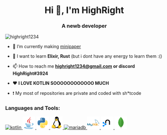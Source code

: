 <h1 align="center">Hi 👋, I'm HighRight</h1>
<h3 align="center">A newb developer</h3>

<p align="left"> <img src="https://komarev.com/ghpvc/?username=highright1234&label=Profile%20views&color=0e75b6&style=flat" alt="highright1234" /> </p>

- 🔭 I’m currently making [minipaper](https://github.com/highright1234/minipaper)

- 🌱 I want to learn **Elixir, Rust** (but i dont have any energy to learn them :()

- 📫 How to reach me **highright1234@gmail.com or discord HighRight#3924**

- ❤️ **I LOVE KOTLIN SOOOOOOOOOOOO MUCH**

-  ❗  My most of repositories are private and coded with sh*tcode

<h3 align="left">Languages and Tools:</h3>
<a href="https://kotlinlang.org" target="_blank"> <img src="https://www.vectorlogo.zone/logos/kotlinlang/kotlinlang-icon.svg" alt="kotlin" width="40" height="40"/> </a> <a href="https://www.java.com" target="_blank"> <img src="https://raw.githubusercontent.com/devicons/devicon/master/icons/java/java-original.svg" alt="java" width="40" height="40"/> <a href="https://www.python.com" target="_blank"> <img src="https://raw.githubusercontent.com/devicons/devicon/master/icons/python/python-original.svg" alt="python" width="40" height="40"/> <a href="https://www.linux.org/" target="_blank"> <img src="https://raw.githubusercontent.com/devicons/devicon/master/icons/linux/linux-original.svg" alt="linux" width="40" height="40"/> </a> <a href="https://mariadb.org/" target="_blank"> <img src="https://www.vectorlogo.zone/logos/mariadb/mariadb-icon.svg" alt="mariadb" width="40" height="40"/> </a> <a href="https://www.mysql.com/" target="_blank"> <img src="https://raw.githubusercontent.com/devicons/devicon/master/icons/mysql/mysql-original-wordmark.svg" alt="mysql" width="40" height="40"/> </a> <a href="https://www.neo4j.com/" target="_blank"> <img src="https://raw.githubusercontent.com/devicons/devicon/master/icons/neo4j/neo4j-original.svg" alt="neo4j" width="40" height="40"/> </a> <a href="https://www.mongodb.com/" target="_blank"> <img src="https://raw.githubusercontent.com/devicons/devicon/master/icons/mongodb/mongodb-original.svg" alt="neo4j" width="40" height="40"/> </a> 
